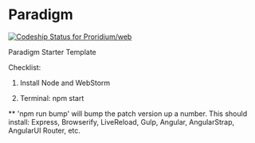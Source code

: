 Paradigm
========

[ ![Codeship Status for Proridium/web](https://www.codeship.io/projects/45f97ca0-e487-0131-f05a-5211e4dcf742/status)](https://www.codeship.io/projects/25616)

Paradigm Starter Template

Checklist:
1. Install Node and WebStorm

2. Terminal: npm start

** 'npm run bump' will bump the patch version up a number.
This should install: Express, Browserify, LiveReload, Gulp, Angular, AngularStrap, AngularUI Router, etc.